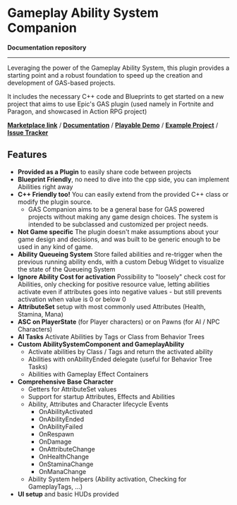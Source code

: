 # Gameplay Ability System Companion

**Documentation repository**

---

Leveraging the power of the Gameplay Ability System, this plugin provides a starting point and a robust foundation to speed up the creation and development of GAS-based projects.

It includes the necessary C++ code and Blueprints to get started on a new project that aims to use Epic's GAS plugin (used namely in Fortnite and Paragon, and showcased in Action RPG project)

[**Marketplace link**](https://www.unrealengine.com/marketplace/en-US/product/gas-companion) / [**Documentation**](https://mklabs.github.io/GASCompanion/) / [**Playable Demo**](https://drive.google.com/file/d/18hlutBlXDPSYQHHSWwA6c40hMG4NJqOS/view) / [**Example Project**](https://drive.google.com/file/d/1Lv09MkQKk9egzFjI5DS6oO8ys9IsGCSd/view) / [**Issue Tracker**](https://github.com/mklabs/GASCompanion/issues)
 
## Features

- **Provided as a Plugin** to easily share code between projects
- **Blueprint Friendly**, no need to dive into the cpp side, you can implement Abilities right away
- **C++ Friendly too!** You can easily extend from the provided C++ class or modify the plugin source.
    - GAS Companion aims to be a general base for GAS powered projects without making any game design choices. The system is intended to be subclassed and customized per project needs.
- **Not Game specific** The plugin doesn't make assumptions about your game design and decisions, and was built to be generic enough to be used in any kind of game.
- **Ability Queueing System** Store failed abilities and re-trigger when the previous running ability ends, with a custom Debug Widget to visualize the state of the Queueing System
- **Ignore Ability Cost for activation** Possibility to "loosely" check cost for Abilities, only checking for positive resource value, letting abilities activate even if attributes goes into negative values - but still prevents activation when value is 0 or below 0
- **AttributeSet** setup with most commonly used Attributes (Health, Stamina, Mana)
- **ASC on PlayerState** (for Player characters) or on Pawns (for AI / NPC Characters)
- **AI Tasks** Activate Abilities by Tags or Class from Behavior Trees
- **Custom AbilitySystemComponent and GameplayAbility**
    - Activate abilities by Class / Tags and return the activated ability
    - Abilities with onAbilityEnded delegate (useful for Behavior Tree Tasks)
    - Abilities with Gameplay Effect Containers
- **Comprehensive Base Character**
    - Getters for AttributeSet values
    - Support for startup Attributes, Effects and Abilities
    - Ability, Attributes and Character lifecycle Events
        - OnAbilityActivated
        - OnAbilityEnded
        - OnAbilityFailed
        - OnRespawn
        - OnDamage
        - OnAttributeChange
        - OnHealthChange
        - OnStaminaChange
        - OnManaChange
    - Ability System helpers (Ability activation, Checking for GameplayTags, ...)
- **UI setup** and basic HUDs provided
